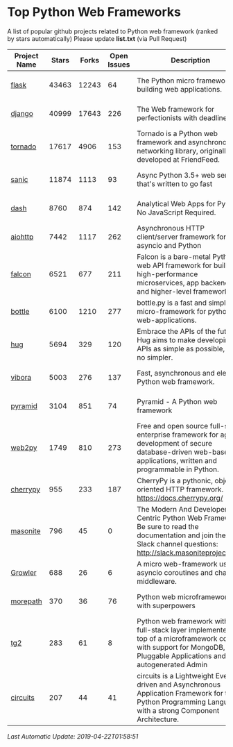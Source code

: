 # Top Python Web Frameworks
A list of popular github projects related to Python web framework (ranked by stars automatically)
Please update **list.txt** (via Pull Request)

| Project Name | Stars | Forks | Open Issues | Description | Last Commit |
| ------------ | ----- | ----- | ----------- | ----------- | ----------- |
| [flask](https://github.com/pallets/flask) | 43463 | 12243 | 64 | The Python micro framework for building web applications. | 2019-04-15 18:28:17 |
| [django](https://github.com/django/django) | 40999 | 17643 | 226 | The Web framework for perfectionists with deadlines. | 2019-04-21 10:47:33 |
| [tornado](https://github.com/tornadoweb/tornado) | 17617 | 4906 | 153 | Tornado is a Python web framework and asynchronous networking library, originally developed at FriendFeed. | 2019-03-23 19:42:57 |
| [sanic](https://github.com/huge-success/sanic) | 11874 | 1113 | 93 | Async Python 3.5+ web server that's written to go fast | 2019-04-20 12:02:16 |
| [dash](https://github.com/plotly/dash) | 8760 | 874 | 142 | Analytical Web Apps for Python. No JavaScript Required. | 2019-04-17 14:29:15 |
| [aiohttp](https://github.com/aio-libs/aiohttp) | 7442 | 1117 | 262 | Asynchronous HTTP client/server framework for asyncio and Python | 2019-04-20 19:23:07 |
| [falcon](https://github.com/falconry/falcon) | 6521 | 677 | 211 | Falcon is a bare-metal Python web API framework for building high-performance microservices, app backends, and higher-level frameworks. | 2019-04-19 18:01:45 |
| [bottle](https://github.com/bottlepy/bottle) | 6100 | 1210 | 277 | bottle.py is a fast and simple micro-framework for python web-applications. | 2019-01-31 13:24:17 |
| [hug](https://github.com/hugapi/hug) | 5694 | 329 | 120 | Embrace the APIs of the future. Hug aims to make developing APIs as simple as possible, but no simpler. | 2019-04-16 07:17:30 |
| [vibora](https://github.com/vibora-io/vibora) | 5003 | 276 | 137 | Fast, asynchronous and elegant Python web framework. | 2019-02-11 10:54:12 |
| [pyramid](https://github.com/Pylons/pyramid) | 3104 | 851 | 74 | Pyramid - A Python web framework | 2019-04-16 03:48:56 |
| [web2py](https://github.com/web2py/web2py) | 1749 | 810 | 273 | Free and open source full-stack enterprise framework for agile development of secure database-driven web-based applications, written and programmable in Python. | 2019-04-21 16:27:02 |
| [cherrypy](https://github.com/cherrypy/cherrypy) | 955 | 233 | 187 | CherryPy is a pythonic, object-oriented HTTP framework.      https://docs.cherrypy.org/ | 2019-03-28 21:09:37 |
| [masonite](https://github.com/MasoniteFramework/masonite) | 796 | 45 | 0 | The Modern And Developer Centric Python Web Framework. Be sure to read the documentation and join the Slack channel questions: http://slack.masoniteproject.com | 2019-02-06 14:22:56 |
| [Growler](https://github.com/pyGrowler/Growler) | 688 | 26 | 6 | A micro web-framework using asyncio coroutines and chained middleware. | 2017-03-12 02:39:16 |
| [morepath](https://github.com/morepath/morepath) | 370 | 36 | 76 | Python web microframework with superpowers | 2019-01-22 14:10:27 |
| [tg2](https://github.com/TurboGears/tg2) | 283 | 61 | 8 | Python web framework with full-stack layer implemented on top of a microframework core with support for MongoDB, Pluggable Applications and autogenerated Admin | 2019-04-07 22:07:04 |
| [circuits](https://github.com/circuits/circuits) | 207 | 44 | 41 | circuits is a Lightweight Event driven and Asynchronous Application Framework for the Python Programming Language with a strong Component Architecture. | 2019-01-25 08:28:22 |

*Last Automatic Update: 2019-04-22T01:58:51*